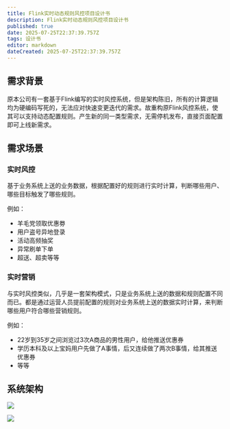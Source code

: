 ```yaml
---
title: Flink实时动态规则风控项目设计书
description: Flink实时动态规则风控项目设计书
published: true
date: 2025-07-25T22:37:39.757Z
tags: 设计书
editor: markdown
dateCreated: 2025-07-25T22:37:39.757Z
---
```


## 需求背景

原本公司有一套基于Flink编写的实时风控系统，但是架构陈旧，所有的计算逻辑均为硬编码写死的，无法应对快速变更迭代的需求。故重构原Flink风控系统，使其可以支持动态配置规则。产生新的同一类型需求，无需停机发布，直接页面配置即可上线新需求。

## 需求场景

### 实时风控

基于业务系统上送的业务数据，根据配置好的规则进行实时计算，判断哪些用户、哪些目标触发了哪些规则。

例如：
- 羊毛党领取优惠劵
- 用户盗号异地登录
- 活动高频抽奖
- 异常刷单下单
- 超送、超卖等等

### 实时营销

与实时风控类似，几乎是一套架构模式，只是业务系统上送的数据和规则配置不同而已。都是通过运营人员提前配置的规则对业务系统上送的数据实时计算，来判断哪些用户符合哪些营销规则。

例如：
- 22岁到35岁之间浏览过3次A商品的男性用户，给他推送优惠券
- 学历本科及以上宝妈用户先做了A事情，后又连续做了两次B事情，给其推送优惠券
- 等等

## 系统架构

![](https://lbs-images.oss-cn-shanghai.aliyuncs.com/20250709092501527.png)

![](https://lbs-images.oss-cn-shanghai.aliyuncs.com/20250709092520340.png)


